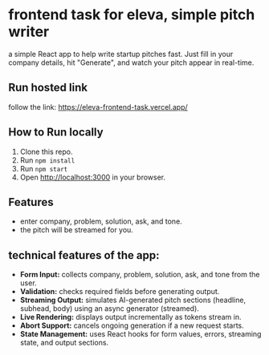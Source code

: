 # frontend task for eleva, simple pitch writer

a simple React app to help write startup pitches fast. Just fill in your company details, hit "Generate", and watch your pitch appear in real-time.

## Run hosted link

follow the link: https://eleva-frontend-task.vercel.app/

## How to Run locally

1. Clone this repo.
2. Run `npm install`
3. Run `npm start`
4. Open [http://localhost:3000](http://localhost:3000) in your browser.

## Features

- enter company, problem, solution, ask, and tone.
- the pitch will be streamed for you.

## technical features of the app:
- **Form Input:** collects company, problem, solution, ask, and tone from the user.
- **Validation:** checks required fields before generating output.
- **Streaming Output:** simulates AI-generated pitch sections (headline, subhead, body) using an async generator (streamed).
- **Live Rendering:** displays output incrementally as tokens stream in.
- **Abort Support:** cancels ongoing generation if a new request starts.
- **State Management:** uses React hooks for form values, errors, streaming state, and output sections.